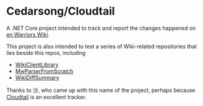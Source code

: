 # Cedarsong/Cloudtail

A .NET Core project intended to track and report the changes happened on [en Warriors Wiki](http://warriors.wikia.com).

This project is also intended to test a series of Wiki-related repositories that lies beside this repos, including

*   [WikiClientLibrary](https://github.com/CXuesong/WikiClientLibrary)
*   [MwParserFromScratch](https://github.com/CXuesong/MwParserFromScratch)
*   [WikiDiffSummary](https://github.com/CXuesong/WikiDiffSummary)


Thanks to 沙, who came up with this name of the project, perhaps because [Cloudtail](http://warriors.wikia.com/wiki/Cloudtail) is an excellent tracker.